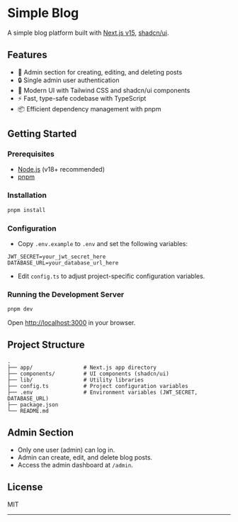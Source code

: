 # Simple Blog

A simple blog platform built with [Next.js v15](https://nextjs.org/), [shadcn/ui](https://ui.shadcn.com/).

## Features

- 📝 Admin section for creating, editing, and deleting posts
- 🔒 Single admin user authentication
- 💅 Modern UI with Tailwind CSS and shadcn/ui components
- ⚡ Fast, type-safe codebase with TypeScript
- 📦 Efficient dependency management with pnpm

## Getting Started

### Prerequisites

- [Node.js](https://nodejs.org/) (v18+ recommended)
- [pnpm](https://pnpm.io/)

### Installation

```bash
pnpm install
```

### Configuration

- Copy `.env.example` to `.env` and set the following variables:

```env
JWT_SECRET=your_jwt_secret_here
DATABASE_URL=your_database_url_here
```

- Edit `config.ts` to adjust project-specific configuration variables.

### Running the Development Server

```bash
pnpm dev
```

Open [http://localhost:3000](http://localhost:3000) in your browser.

## Project Structure

```
.
├── app/                # Next.js app directory
├── components/         # UI components (shadcn/ui)
├── lib/                # Utility libraries
├── config.ts           # Project configuration variables
├── .env                # Environment variables (JWT_SECRET, DATABASE_URL)
├── package.json
└── README.md
```

## Admin Section

- Only one user (admin) can log in.
- Admin can create, edit, and delete blog posts.
- Access the admin dashboard at `/admin`.

## License

MIT

---